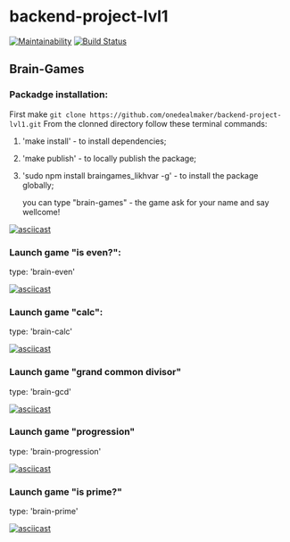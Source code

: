 # backend-project-lvl1

[![Maintainability](https://api.codeclimate.com/v1/badges/5c67789660431caf1ce2/maintainability)](https://codeclimate.com/github/onedealmaker/backend-project-lvl1/maintainability)
[![Build Status](https://travis-ci.org/onedealmaker/backend-project-lvl1.svg?branch=master)](https://travis-ci.org/onedealmaker/backend-project-lvl1)
## Brain-Games
### Packadge installation:
First make `git clone https://github.com/onedealmaker/backend-project-lvl1.git`
    From the clonned directory follow these terminal commands:
1. 'make install' - to install dependencies;
1. 'make publish' - to locally publish the package;
1. 'sudo npm install braingames_likhvar -g' - to install the package globally;

    you can type "brain-games" - the game ask for your name and say wellcome!

[![asciicast](https://asciinema.org/a/293179.svg)](https://asciinema.org/a/293179)
### Launch game "is even?":
type: 'brain-even'

[![asciicast](https://asciinema.org/a/293180.svg)](https://asciinema.org/a/293180)
### Launch game "calc":
type: 'brain-calc'

[![asciicast](https://asciinema.org/a/293181.svg)](https://asciinema.org/a/293181)
### Launch game "grand common divisor"
type: 'brain-gcd'

[![asciicast](https://asciinema.org/a/293182.svg)](https://asciinema.org/a/293182)
### Launch game "progression"
type: 'brain-progression'

[![asciicast](https://asciinema.org/a/293183.svg)](https://asciinema.org/a/293183)
### Launch game "is prime?"
type: 'brain-prime'

[![asciicast](https://asciinema.org/a/293184.svg)](https://asciinema.org/a/293184)